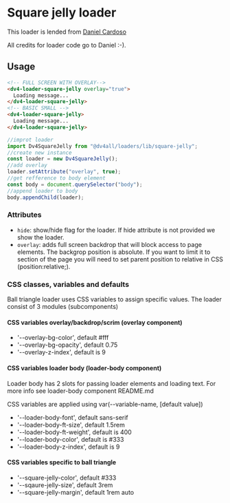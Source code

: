 # Square jelly loader

This loader is lended from [Daniel Cardoso](https://github.danielcardoso.net/load-awesome/animations/square-jelly-box.html)

All credits for loader code go to Daniel :-).

## Usage

```html
<!-- FULL SCREEN WITH OVERLAY-->
<dv4-loader-square-jelly overlay="true">
  Loading message...
</dv4-loader-square-jelly>
<!-- BASIC SMALL -->
<dv4-loader-square-jelly>
  Loading message...
</dv4-loader-square-jelly>
```

```javascript
//improt loader
import Dv4SquareJelly from "@dv4all/loaders/lib/square-jelly";
//create new instance
const loader = new Dv4SquareJelly();
//add overlay
loader.setAttribute("overlay", true);
//get refference to body element
const body = document.querySelector("body");
//append loader to body
body.appendChild(loader);
```

### Attributes

- `hide`: show/hide flag for the loader. If hide attribute is not provided we show the loader.
- `overlay`: adds full screen backdrop that will block access to page elements. The backgrop position is absolute. If you want to limit it to section of the page you will need to set parent position to relative in CSS (position:relative;).

### CSS classes, variables and defaults

Ball triangle loader uses CSS variables to assign specific values. The loader consist of 3 modules (subcomponents)

#### CSS variables overlay/backdrop/scrim (overlay component)

- '--overlay-bg-color', default #fff
- '--overlay-bg-opacity', default 0.75
- '--overlay-z-index', default is 9

#### CSS variables loader body (loader-body component)

Loader body has 2 slots for passing loader elements and loading text. For more info see loader-body component README.md

CSS variables are applied using var(--variable-name, [default value])

- '--loader-body-font', default sans-serif
- '--loader-body-ft-size', default 1.5rem
- '--loader-body-ft-weight', default is 400
- '--loader-body-color', default is #333
- '--loader-body-z-index', default is 9

#### CSS variables specific to ball triangle

- '--square-jelly-color', default #333
- '--sqaure-jelly-size', default 3rem
- '--square-jelly-margin', default 1rem auto
